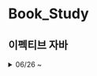 # Book_Study
## 이펙티브 자바 
<details>
<summary>06/26 ~ </summary>
1장 - 들어가기 - 06/26 <br>
2장 - 객체 생성과 파괴 - <br>
3장 - 모든 객체의 공통 메서드 -  <br>
4장 - 클래스와 인터페이스 - <br>
5장 - 제네릭 - <br>
6장 - 열거 타입과 애너테이션 - <br>
7장 - 람다과 스트림 - <br>
8장 - 메서드 - <br> 
9장 - 일반적인 프로그래밍 원칙 - <br> 
10장 - 예외 -  <br>
11장 - 동시성 - <br>
12장 - 직렬화 - 
